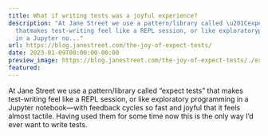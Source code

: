 ```yaml
---
title: What if writing tests was a joyful experience?
description: "At Jane Street we use a pattern/library called \u201Cexpect tests\u201D
  thatmakes test-writing feel like a REPL session, or like exploratoryprogramming
  in a Jupyter no..."
url: https://blog.janestreet.com/the-joy-of-expect-tests/
date: 2023-01-09T00:00:00-00:00
preview_image: https://blog.janestreet.com/the-joy-of-expect-tests/./expect.gif
featured:
---
```


<p>At Jane Street we use a pattern/library called &ldquo;expect tests&rdquo; that
makes test-writing feel like a REPL session, or like exploratory
programming in a Jupyter notebook&mdash;with feedback cycles so fast and
joyful that it feels almost tactile. Having used them for some time now
this is the only way I&rsquo;d ever want to write tests.</p>


